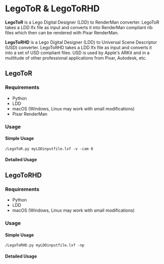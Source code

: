 # LegoToR & LegoToRHD
**LegoToR** is a Lego Digital Designer (LDD) to RenderMan converter. LegoToR takes a LDD lfx file as input and converts it into RenderMan compliant rib files which then can be rendered with Pixar RenderMan.

**LegoToRHD** is a Lego Digital Designer (LDD) to Universal Scene Descriptor (USD) converter. LegoToRHD takes a LDD lfx file as input and converts it into a set of USD compliant files. USD is used by Apple's ARKit and in a multitude of other professional applications from Pixar, Autodesk, etc.

## LegoToR

### Requirements

* Python
* LDD
* macOS (Windows, Linux may work with small modifications)
* Pixar RenderMan

### Usage

#### Simple Usage

```
/LegoToR.py myLDDinputfile.lxf -v -cam 0
```

#### Detailed Usage

## LegoToRHD

### Requirements

* Python
* LDD
* macOS (Windows, Linux may work with small modifications)

### Usage

#### Simple Usage

```
/LegoToRHD.py myLDDinputfile.lxf -np
```

#### Detailed Usage
